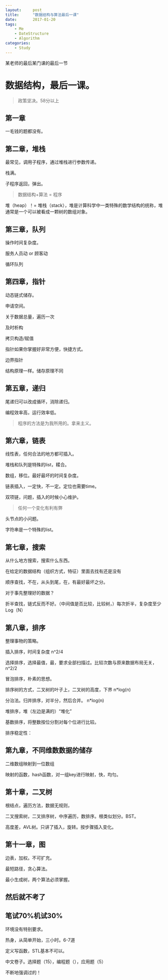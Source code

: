 ```yaml
---
layout:     post
title:      "数据结构与算法最后一课"
date:       2017-01-20
tags:
    - Me
    - DateStructure
    - Algorithm
categories:
    - Study
---
```


某老师的最后某门课的最后一节

# 数据结构，最后一课。

> 政策坚决。58分以上


## 第一章

一毛钱的题都没有。

## 第二章，堆栈

最常见，调用子程序，通过堆栈进行参数传递。

栈满。

子程序返回，弹出。

>数据结构+算法 = 程序

堆（heap）！= 堆栈（stack），堆是计算科学中一类特殊的数学结构的统称，堆通常是一个可以被看成一颗树的数组对象。

## 第三章，队列

操作时间复杂度。

服务人员动 or 顾客动

循环队列

## 第四章，指针

动态链式储存。

申请空间。

关于数据总量，遍历一次

及时析构

拷贝构造/赋值

指针如果你掌握好非常方便，快捷方式。

边界指针

结构原理一样。储存原理不同

## 第五章，递归

尾递归可以改成循环，消除递归。

编程效率高，运行效率低。

>程序的方法是为我所用的。拿来主义。

## 第六章，链表

线性表，任何合法的地方都可插入。

堆栈和队列是特殊的list，糅合。

数组，移位。最好最坏的时间复杂度。

链表插入，一定快，不一定。定位也需要time。

双项链，问题，插入的时候小心维护。

>任何一个变化有利有弊

头节点的小问题。

字符串是一个特殊的list。

## 第七章，搜索

从什么地方搜索，搜索什么东西。

在给定的数据结构（组织方式，特征）里面去找有还是没有

顺序查找，不在，从头到尾，在，有最好最坏之分。

对于事先整理好的数据？

折半查找，链式反而不好。（中间值是否比较，比较树，）每次折半，复杂度至少Log（N）

## 第八章，排序

整理事物的策略。

插入排序，时间复杂度 n^2/4

选择排序，选择最值，最，要求全部扫描过。比较次数与原来数据布局无关，n^2/2

冒泡排序，朴素的思想。

排序树的方式，二叉树的叶子上，二叉树的高度，下界 n*log(n)

分治法。归并排序，对半分，然后合并。  n*log(n)

堆排序，堆（左边是满的）“堆化”

基数排序，将整数按位分割对每个位进行比较。

排序稳定性：

## 第九章，不同维数数据的储存

二维数组映射到一位数组

映射的函数，hash函数，对一组key进行映射，快，均匀。

## 第十章，二叉树

根结点，遍历方法，数据无规则，

二叉搜索树，二叉排序树，中序遍历，数排序。根类似划分。BST。

高度差，AVL树。只讲了插入，旋转。按步骤插入变化。

## 第十一章，图

边表，加权。不可扩充。

最短路径，贪心算法。

最小生成树，两个算法必须掌握。

## 然后就不考了

## 笔试70%机试30%

环境没有特别要求。

热身，从简单开始，三小时。6-7道

定义写函数，STL基本不可以。

中文卷子。选择题（15），编程题（），应用题（5）

不断地强调过的！